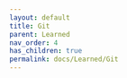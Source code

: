 ```yaml
---
layout: default
title: Git
parent: Learned
nav_order: 4
has_children: true
permalink: docs/Learned/Git
---
```

